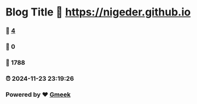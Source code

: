 # Blog Title :link: https://nigeder.github.io 
### :page_facing_up: [4](https://nigeder.github.io/tag.html) 
### :speech_balloon: 0 
### :hibiscus: 1788 
### :alarm_clock: 2024-11-23 23:19:26 
### Powered by :heart: [Gmeek](https://github.com/Meekdai/Gmeek)
